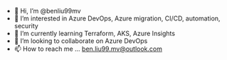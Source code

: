 - 👋 Hi, I’m @benliu99mv
- 👀 I’m interested in Azure DevOps, Azure migration, CI/CD, automation, security
- 🌱 I’m currently learning Terraform, AKS, Azure Insights
- 💞️ I’m looking to collaborate on Azure DevOps
- 📫 How to reach me ... ben.liu99.mv@outlook.com

<!---
benliu99mv/benliu99mv is a ✨ special ✨ repository because its `README.md` (this file) appears on your GitHub profile.
You can click the Preview link to take a look at your changes.
--->
